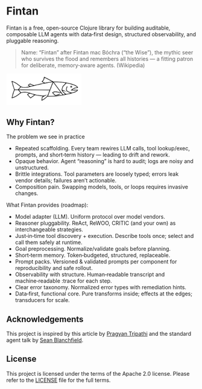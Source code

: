 Fintan
======

Fintan is a free, open-source Clojure library for building auditable, composable LLM agents with data‑first design, structured observability, and pluggable reasoning.

> Name: “Fintan” after Fintan mac Bóchra (“the Wise”), the mythic seer who survives the flood and remembers all histories — a fitting patron for deliberate, memory‑aware agents. (Wikipedia)

[<img src="./assets/fintan_logo.svg" alt="Fintan" width="200">](https://github.com/rorycawley/fintan)

## Why Fintan?

The problem we see in practice
- Repeated scaffolding. Every team rewires LLM calls, tool lookup/exec, prompts, and short‑term history — leading to drift and rework.
- Opaque behavior. Agent “reasoning” is hard to audit; logs are noisy and unstructured.
- Brittle integrations. Tool parameters are loosely typed; errors leak vendor details; failures aren’t actionable.
- Composition pain. Swapping models, tools, or loops requires invasive changes.

What Fintan provides (roadmap):
- Model adapter (LLM). Uniform protocol over model vendors.
- Reasoner pluggability. ReAct, ReWOO, CRITIC (and your own) as interchangeable strategies.
- Just‑in‑time tool discovery + execution. Describe tools once; select and call them safely at runtime.
- Goal preprocessing. Normalize/validate goals before planning.
- Short‑term memory. Token‑budgeted, structured, replaceable.
- Prompt packs. Versioned & validated prompts per component for reproducibility and safe rollout.
- Observability with structure. Human‑readable transcript and machine‑readable :trace for each step.
- Clear error taxonomy. Normalized error types with remediation hints.
- Data‑first, functional core. Pure transforms inside; effects at the edges; transducers for scale.


## Acknowledgements

This project is inspired by this article by [Pragyan Tripathi](https://bytes.vadeai.com/escaping-framework-prison-why-we-ditched-agentic-frameworks-for-simple-apis/) and the standard agent talk by [Sean Blanchfield](https://github.com/jentic/standard-agent).

## License

This project is licensed under the terms of the Apache 2.0 license. Please refer to the [LICENSE](./LICENSE) file for the full terms.
